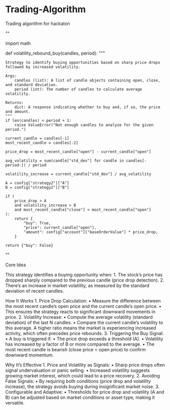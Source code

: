 # Trading-Algorithm
Trading algorithm for hackaton

""

import math

def volatility_rebound_buy(candles, period):
    """
    
    Strategy to identify buying opportunities based on sharp price drops 
    followed by increased volatility.
    
    Args:
        candles (list): A list of candle objects containing open, close, and standard deviation.
        period (int): The number of candles to calculate average volatility.
    
    Returns:
        dict: A response indicating whether to buy and, if so, the price and amount.
    """
    if len(candles) < period + 1:
        raise ValueError("Not enough candles to analyze for the given period.")

    current_candle = candles[-1]
    most_recent_candle = candles[-2]
    
    price_drop = most_recent_candle["open"] - current_candle["open"]

    avg_volatility = sum(candle["std_dev"] for candle in candles[-period:]) / period

    volatility_increase = current_candle["std_dev"] / avg_volatility

    A = config["strategy2"]["A"]  
    B = config["strategy2"]["B"]  

    if (
        price_drop > A
        and volatility_increase > B
        and most_recent_candle["close"] < most_recent_candle["open"]
    ):
        return {
            "buy": True,
            "price": current_candle["open"],
            "amount": config["account"]["baseOrderValue"] * price_drop,
        }

    return {"buy": False}

""
    
Core Idea

This strategy identifies a buying opportunity when:
	1.	The stock’s price has dropped sharply compared to the previous candle (price drop detection).
	2.	There’s an increase in market volatility, as measured by the standard deviation of recent candles.

How It Works
	1.	Price Drop Calculation:
	•	Measure the difference between the most recent candle’s open price and the current candle’s open price.
	•	This ensures the strategy reacts to significant downward movements in price.
	2.	Volatility Increase:
	•	Compute the average volatility (standard deviation) of the last N candles.
	•	Compare the current candle’s volatility to this average. A higher ratio means the market is experiencing increased activity, which often precedes price rebounds.
	3.	Triggering the Buy Signal:
	•	A buy is triggered if:
	•	The price drop exceeds a threshold (A).
	•	Volatility has increased by a factor of B or more compared to the average.
	•	The most recent candle is bearish (close price < open price) to confirm downward momentum.
 
Why It’s Effective
	1.	Price and Volatility as Signals:
	•	Sharp price drops often signal undervaluation or panic selling.
	•	Increased volatility suggests growing market interest, which could lead to a price recovery.
	2.	Avoiding False Signals:
	•	By requiring both conditions (price drop and volatility increase), the strategy avoids buying during insignificant market noise.
	3.	Configurable and Adaptive:
	•	Thresholds for price drop and volatility (A and B) can be adjusted based on market conditions or asset type, making it versatile.
